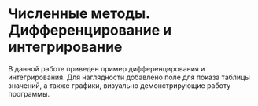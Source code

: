 # Численные методы. Дифференцирование и интегрирование
В данной работе приведен пример дифференцирования и интегрирования. Для наглядности добавлено поле для показа таблицы значений, а также графики, визуально демонстрирующие работу программы. 
